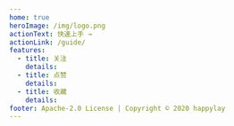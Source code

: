 ```yaml
---
home: true
heroImage: /img/logo.png
actionText: 快速上手 →
actionLink: /guide/
features:
  - title: 关注
    details:
  - title: 点赞
    details:
  - title: 收藏
    details:
footer: Apache-2.0 License | Copyright © 2020 happylay
---
```

